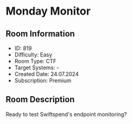 ﻿# Monday Monitor

## Room Information
- ID: 819
- Difficulty: Easy
- Room Type: CTF
- Target Systems: -
- Created Date: 24.07.2024
- Subscription: Premium

## Room Description
Ready to test Swiftspend's endpoint monitoring?

